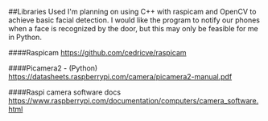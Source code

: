 ##Libraries Used
I'm planning on using C++ with raspicam and OpenCV to achieve basic facial detection. I would like the program to notify our phones when a face is recognized by the door, but this may only be feasible for me in Python.

####Raspicam
https://github.com/cedricve/raspicam

####Picamera2 - (Python)
https://datasheets.raspberrypi.com/camera/picamera2-manual.pdf

####Raspi camera software docs
https://www.raspberrypi.com/documentation/computers/camera_software.html
